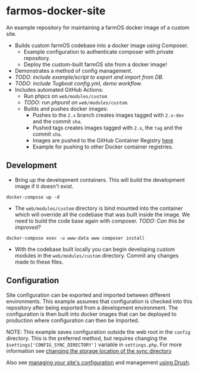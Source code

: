 # farmos-docker-site

An example repository for maintaining a farmOS docker image of a custom site.

- Builds custom farmOS codebase into a docker image using Composer.
  - Example configuration to authenticate composer with private repository.
  - Deploy the custom-built farmOS site from a docker image!
- Demonstrates a method of config management.
- *TODO: include example/script to export and import from DB.*
- *TODO: include Tugboat config.yml, demo workflow.*
- Includes automated GitHub Actions:
  - Run phpcs on `web/modules/custom`
  - *TODO: run phpunit on `web/modules/custom`.*
  - Builds and pushes docker images:
    - Pushes to the `2.x` branch creates images tagged with `2.x-dev` and the
      commit `sha`.
    - Pushed tags creates images tagged with `2.x`, the `tag` and the commit
      `sha`.
    - Images are pushed to the GitHub Container Registry [here](https://github.com/users/paul121/packages/container/package/farmos-docker-site)
    - Example for pushing to other Docker container registries.

## Development

- Bring up the development containers. This will build the development image
  if it doesn't exist.

```
docker-compose up -d
```

- The `web/modules/custom` directory is bind mounted into the container
  which will override all the codebase that was built inside the image. We
  need to build the code base again with composer. *TODO: Can this be
  improved?*

```
docker-compose exec -u www-data www composer install
```

- With the codebase built locally you can begin developing custom modules in
  the `web/modules/custom` directory. Commit any changes made to these files.


## Configuration

Site configuration can be exported and imported between different environments.
This example assumes that configuration is checked into this repository after
being exported from a development environment. The configuration is then built
into docker images that can be deployed to production where configuration can
then be imported.

NOTE: This example saves configuration outside the web root in the `config`
directory. This is the preferred method, but requires changing the
`$settings['CONFIG_SYNC_DIRECTORY']` variable in `settings.php`. For more
information see [changing the storage location of the sync directory](https://www.drupal.org/docs/configuration-management/changing-the-storage-location-of-the-sync-directory)

Also see [managing your site's configuration](https://www.drupal.org/docs/configuration-management/managing-your-sites-configuration) and
  management [using Drush](https://www.drupal.org/node/2416591).
